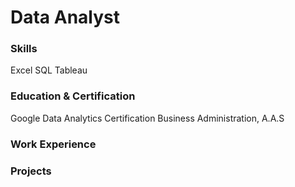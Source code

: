 # Data Analyst 

### Skills 
Excel
SQL
Tableau

### Education & Certification
Google Data Analytics Certification
Business Administration, A.A.S

### Work Experience


### Projects 

